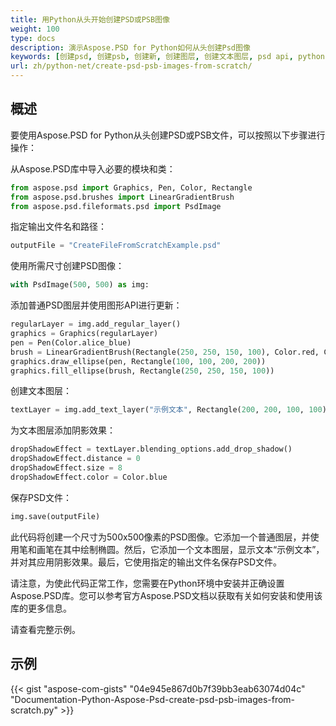 ```yaml
---
title: 用Python从头开始创建PSD或PSB图像
weight: 100
type: docs
description: 演示Aspose.PSD for Python如何从头创建Psd图像
keywords: [创建psd, 创建psb, 创建新, 创建图层, 创建文本图层, psd api, python, 代码示例]
url: zh/python-net/create-psd-psb-images-from-scratch/
---
```


## **概述**
要使用Aspose.PSD for Python从头创建PSD或PSB文件，可以按照以下步骤进行操作：

从Aspose.PSD库中导入必要的模块和类：
```python 
from aspose.psd import Graphics, Pen, Color, Rectangle
from aspose.psd.brushes import LinearGradientBrush
from aspose.psd.fileformats.psd import PsdImage
```

指定输出文件名和路径：

```python 
outputFile = "CreateFileFromScratchExample.psd"
```

使用所需尺寸创建PSD图像：

```python 
with PsdImage(500, 500) as img:
```

添加普通PSD图层并使用图形API进行更新：

```python 
regularLayer = img.add_regular_layer()
graphics = Graphics(regularLayer)
pen = Pen(Color.alice_blue)
brush = LinearGradientBrush(Rectangle(250, 250, 150, 100), Color.red, Color.aquamarine, 45)
graphics.draw_ellipse(pen, Rectangle(100, 100, 200, 200))
graphics.fill_ellipse(brush, Rectangle(250, 250, 150, 100))
```

创建文本图层：
```python 
textLayer = img.add_text_layer("示例文本", Rectangle(200, 200, 100, 100))
```

为文本图层添加阴影效果：
```python 
dropShadowEffect = textLayer.blending_options.add_drop_shadow()
dropShadowEffect.distance = 0
dropShadowEffect.size = 8
dropShadowEffect.color = Color.blue
```

保存PSD文件：
```python 
img.save(outputFile)
```

此代码将创建一个尺寸为500x500像素的PSD图像。它添加一个普通图层，并使用笔和画笔在其中绘制椭圆。然后，它添加一个文本图层，显示文本“示例文本”，并对其应用阴影效果。最后，它使用指定的输出文件名保存PSD文件。

请注意，为使此代码正常工作，您需要在Python环境中安装并正确设置Aspose.PSD库。您可以参考官方Aspose.PSD文档以获取有关如何安装和使用该库的更多信息。

请查看完整示例。

## **示例**
{{< gist "aspose-com-gists" "04e945e867d0b7f39bb3eab63074d04c" "Documentation-Python-Aspose-Psd-create-psd-psb-images-from-scratch.py" >}}

